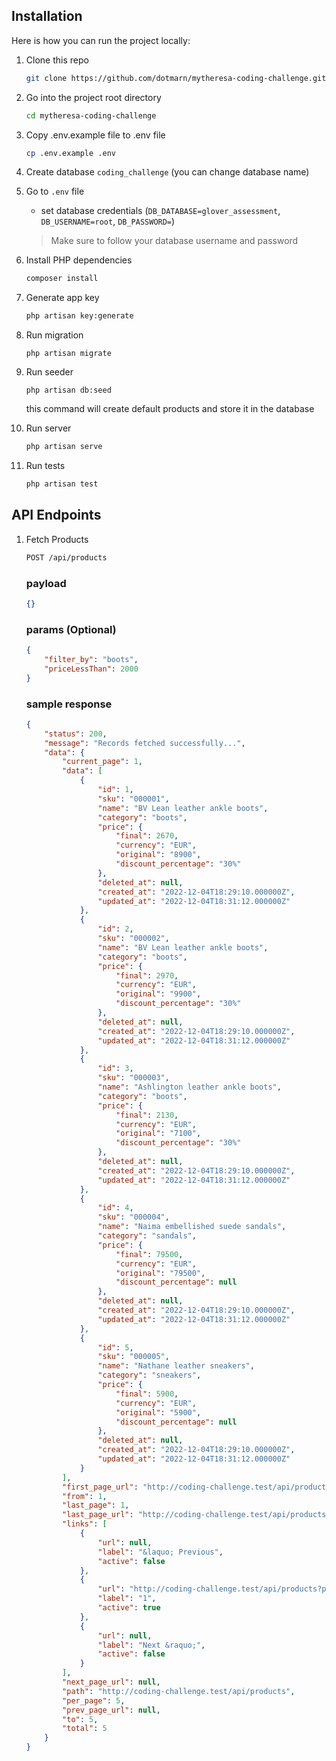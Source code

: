 ## Installation
Here is how you can run the project locally:
1. Clone this repo
    ```sh
    git clone https://github.com/dotmarn/mytheresa-coding-challenge.git
    ```
1. Go into the project root directory
    ```sh
    cd mytheresa-coding-challenge
    ```
1. Copy .env.example file to .env file
    ```sh
    cp .env.example .env
    ```
1. Create database `coding_challenge` (you can change database name)

1. Go to `.env` file 
    - set database credentials (`DB_DATABASE=glover_assessment`, `DB_USERNAME=root`, `DB_PASSWORD=`)
    > Make sure to follow your database username and password

1. Install PHP dependencies 
    ```sh
    composer install
    ```
1. Generate app key 
    ```sh
    php artisan key:generate
    ```
1. Run migration
    ```
    php artisan migrate
    ```
1. Run seeder
    ```
    php artisan db:seed
    ```
    this command will create default products and store it in the database

1. Run server 
    ```sh
    php artisan serve
    ``` 
1. Run tests
    ```sh
    php artisan test
    ``` 

## API Endpoints

1. Fetch Products
    ```sh
    POST /api/products
    ```
    ### payload
    ```json
    {}
    ```

    ### params (Optional)
    ```json
    {
        "filter_by": "boots",
        "priceLessThan": 2000
    }
    ```
    ### sample response
    ```json
    {
        "status": 200,
        "message": "Records fetched successfully...",
        "data": {
            "current_page": 1,
            "data": [
                {
                    "id": 1,
                    "sku": "000001",
                    "name": "BV Lean leather ankle boots",
                    "category": "boots",
                    "price": {
                        "final": 2670,
                        "currency": "EUR",
                        "original": "8900",
                        "discount_percentage": "30%"
                    },
                    "deleted_at": null,
                    "created_at": "2022-12-04T18:29:10.000000Z",
                    "updated_at": "2022-12-04T18:31:12.000000Z"
                },
                {
                    "id": 2,
                    "sku": "000002",
                    "name": "BV Lean leather ankle boots",
                    "category": "boots",
                    "price": {
                        "final": 2970,
                        "currency": "EUR",
                        "original": "9900",
                        "discount_percentage": "30%"
                    },
                    "deleted_at": null,
                    "created_at": "2022-12-04T18:29:10.000000Z",
                    "updated_at": "2022-12-04T18:31:12.000000Z"
                },
                {
                    "id": 3,
                    "sku": "000003",
                    "name": "Ashlington leather ankle boots",
                    "category": "boots",
                    "price": {
                        "final": 2130,
                        "currency": "EUR",
                        "original": "7100",
                        "discount_percentage": "30%"
                    },
                    "deleted_at": null,
                    "created_at": "2022-12-04T18:29:10.000000Z",
                    "updated_at": "2022-12-04T18:31:12.000000Z"
                },
                {
                    "id": 4,
                    "sku": "000004",
                    "name": "Naima embellished suede sandals",
                    "category": "sandals",
                    "price": {
                        "final": 79500,
                        "currency": "EUR",
                        "original": "79500",
                        "discount_percentage": null
                    },
                    "deleted_at": null,
                    "created_at": "2022-12-04T18:29:10.000000Z",
                    "updated_at": "2022-12-04T18:31:12.000000Z"
                },
                {
                    "id": 5,
                    "sku": "000005",
                    "name": "Nathane leather sneakers",
                    "category": "sneakers",
                    "price": {
                        "final": 5900,
                        "currency": "EUR",
                        "original": "5900",
                        "discount_percentage": null
                    },
                    "deleted_at": null,
                    "created_at": "2022-12-04T18:29:10.000000Z",
                    "updated_at": "2022-12-04T18:31:12.000000Z"
                }
            ],
            "first_page_url": "http://coding-challenge.test/api/products?page=1",
            "from": 1,
            "last_page": 1,
            "last_page_url": "http://coding-challenge.test/api/products?page=1",
            "links": [
                {
                    "url": null,
                    "label": "&laquo; Previous",
                    "active": false
                },
                {
                    "url": "http://coding-challenge.test/api/products?page=1",
                    "label": "1",
                    "active": true
                },
                {
                    "url": null,
                    "label": "Next &raquo;",
                    "active": false
                }
            ],
            "next_page_url": null,
            "path": "http://coding-challenge.test/api/products",
            "per_page": 5,
            "prev_page_url": null,
            "to": 5,
            "total": 5
        }
    }
    ```
